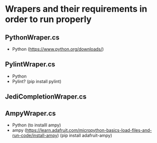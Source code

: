 ﻿# Wrapers and their requirements in order to run properly

## PythonWraper.cs
- Python (https://www.python.org/downloads/)

## PylintWraper.cs
- Python
- Pylint? (pip install pylint)

## JediCompletionWraper.cs


## AmpyWraper.cs
- Python (to installl ampy)
- ampy (https://learn.adafruit.com/micropython-basics-load-files-and-run-code/install-ampy) (pip install adafruit-ampy)

